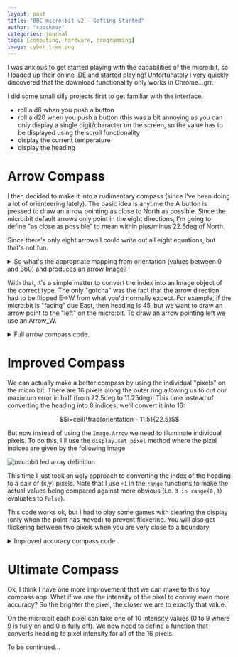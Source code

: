 ```yaml
---
layout: post
title: "BBC micro:bit v2 - Getting Started"
author: "spockmay"
categories: journal
tags: [computing, hardware, programming]
image: cyber_tree.png
---
```


I was anxious to get started playing with the capabilities of the micro:bit, so I loaded up their online [IDE](https://python.microbit.org/v/3/) and started playing! Unfortunately I very quickly discovered that the download functionality only works in Chrome...grr.

I did some small silly projects first to get familiar with the interface.
- roll a d6 when you push a button
- roll a d20 when you push a button (this was a bit annoying as you can only display a single digit/character on the screen, so the value has to be displayed using the scroll functionality
- display the current temperature
- display the heading

# Arrow Compass
I then decided to make it into a rudimentary compass (since I've been doing a lot of orienteering lately). The basic idea is anytime the A button is pressed to draw an arrow pointing as close to North as possible. Since the micro:bit default arrows only point in the eight directions, I'm going to define "as close as possible" to mean within plus/minus 22.5deg of North.

Since there's only eight arrows I could write out all eight equations, but that's not fun. 

<details><summary>So what's the appropriate mapping from orientation (values between 0 and 360) and produces an arrow Image? </summary>

If we number the arrows 0 to 8 starting at North and moving clockwise (with N being both 0 and 8) we can write:

$$arrow_i = ceil(\frac{orientation - 22.5}{45})$$
</details>

With that, it's a simple matter to convert the index into an Image object of the correct type. The only "gotcha" was the fact that the arrow direction had to be flipped E->W from what you'd normally expect.  For example, if the micro:bit is "facing" due East, then heading is 45, but we want to draw an arrow point to the "left" on the micro:bit. To draw an arrow pointing left we use an Arrow_W.

<details>
<summary>Full arrow compass code.</summary>

```
from microbit import *
from math import ceil

arrow_map =['N', 'NW', 'W', 'SW', 'S', 'SE', 'E', 'NE', 'N']

def which_arrow(direction)->Image:
    if direction == 'N':
        return Image.ARROW_N
    elif direction == 'NE':
        return Image.ARROW_NE
    elif direction == 'E':
        return Image.ARROW_E
    elif direction == 'SE':
        return Image.ARROW_SE
    elif direction == 'S':
        return Image.ARROW_S
    elif direction == 'SW':
        return Image.ARROW_SW
    elif direction == 'W':
        return Image.ARROW_W
    elif direction == 'NW':
        return Image.ARROW_NW
    else:
        return Image.ANGRY

while True:
    if button_a.is_pressed():
        if not compass.is_calibrated():
            compass.calibrate()
        orient = compass.heading()
        i = int(ceil((orient - 22.5)/45))
        display.show(which_arrow(arrow_map[i]))
```

</details>

# Improved Compass
We can actually make a better compass by using the individual "pixels" on the micro:bit. There are 16 pixels along the outer ring allowing us to cut our maximum error in half (from 22.5deg to 11.25deg)! This time instead of converting the heading into 8 indices, we'll convert it into 16:

$$i=ceil(\frac{orientation - 11.5}{22.5}$$

But now instead of using the `Image.Arrow` we need to illuminate individual pixels. To do this, I'll use the `display.set_pixel` method where the pixel indices are given by the following image

![microbit led array definition](https://cdn.sanity.io/images/ajwvhvgo/apps/68df93c56b28545fba2ed65e8e75e4e325ed2240-680x550.png?w=300&q=80&fit=max&auto=format)

This time I just took an ugly approach to converting the index of the heading to a pair of (x,y) pixels. Note that I use `+1` in the `range` functions to make the actual values being compared against more obvious (i.e. `3 in range(0,3)` evaluates to `False`).

This code works ok, but I had to play some games with clearing the display (only when the point has moved) to prevent flickering. You will also get flickering between two pixels when you are very close to a boundary.

<details>
<summary>Improved accuracy compass code</summary>

```
from microbit import *
from math import ceil

def index_to_x(index)->int:
    if index in range(2,6+1):
        return 0
    elif index in range(10,14+1):
        return 4
    elif index == 1 or index == 7:
        return 1
    elif index == 0 or index == 8 or index == 16:
        return 2
    elif index == 9 or index == 15:
        return 3
    return 2

def index_to_y(index)->int:
    if index in range(0,2+1) or index in range (14,16+1):
        return 0
    elif index in range(6,10+1):
        return 4
    elif index == 3 or index == 13:
        return 1
    elif index == 4 or index == 12:
        return 2
    elif index == 5 or index == 11:
        return 3
    return 2

prev_index = -1
while True:
        #if button_b.was_pressed():
        #    #display.scroll(random.randint(1, 20))
        if button_b.is_pressed():
            display.scroll(temperature()*1.8+32)
        if button_a.is_pressed():
            if not compass.is_calibrated():
                compass.calibrate()
            orient = compass.heading()
            i = int(ceil((orient - 11.25)/22.5))
            if prev_index != i:
                display.clear()
                prev_index = i
            display.set_pixel(index_to_x(i),index_to_y(i),9)
```

</details>

# Ultimate Compass 
Ok, I think I have one more improvement that we can make to this toy compass app. What if we use the intensity of the pixel to convey even more accuracy? So the brighter the pixel, the closer we are to exactly that value.

On the micro:bit each pixel can take one of 10 intensity values (0 to 9 where 9 is fully on and 0 is fully off). We now need to define a function that converts heading to pixel intensity for all of the 16 pixels.

To be continued...